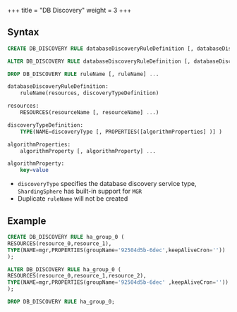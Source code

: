 +++
title = "DB Discovery"
weight = 3
+++

## Syntax

```sql
CREATE DB_DISCOVERY RULE databaseDiscoveryRuleDefinition [, databaseDiscoveryRuleDefinition] ...

ALTER DB_DISCOVERY RULE databaseDiscoveryRuleDefinition [, databaseDiscoveryRuleDefinition] ...

DROP DB_DISCOVERY RULE ruleName [, ruleName] ...

databaseDiscoveryRuleDefinition:
    ruleName(resources, discoveryTypeDefinition)

resources:
    RESOURCES(resourceName [, resourceName] ...)

discoveryTypeDefinition:
    TYPE(NAME=discoveryType [, PROPERTIES([algorithmProperties] )] )

algorithmProperties:
    algorithmProperty [, algorithmProperty] ...

algorithmProperty:
    key=value                          
```
- `discoveryType` specifies the database discovery service type, `ShardingSphere` has built-in support for `MGR`
- Duplicate `ruleName` will not be created

## Example

```sql
CREATE DB_DISCOVERY RULE ha_group_0 (
RESOURCES(resource_0,resource_1),
TYPE(NAME=mgr,PROPERTIES(groupName='92504d5b-6dec',keepAliveCron=''))
);

ALTER DB_DISCOVERY RULE ha_group_0 (
RESOURCES(resource_0,resource_1,resource_2),
TYPE(NAME=mgr,PROPERTIES(groupName='92504d5b-6dec' ,keepAliveCron=''))
);

DROP DB_DISCOVERY RULE ha_group_0;
```

